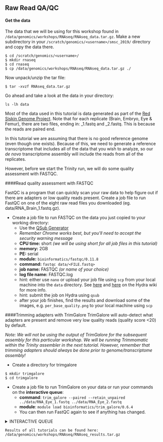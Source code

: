 
## Raw Read QA/QC 

#### Get the data

The data that we will be using for this workshop found in ```/data/genomics/workshops/RNAseq/RNAseq_data.tar.gz```. Make a new subdirectory in your ```/scratch/genomics/<username>/smsc_2019/``` directory and copy the data there.

```
$ cd /scratch/genomics/<username>/
$ mkdir rnaseq
$ cd rnaseq
$ cp /data/genomics/workshops/RNAseq/RNAseq_data.tar.gz ./
```

Now unpack/unzip the tar file:

```
$ tar -xvzf RNAseq_data.tar.gz
```

Go ahead and take a look at the data in your directory:

```
ls -lh data
```

Most of the data used in this tutorial is data generated as part of the [Red Siskin Genome Project](https://www.braunlab.umd.edu/red-siskin-conservation/). Note that for each replicate (Brain, Embryo, Eye & Femur), there are two files, ending in: \_1.fastq and \_2.fastq. This is because the reads are paired end.

In this tutorial we are assuming that there is no good reference genome (even though one exists). Because of this, we need to generate a reference transcriptome that includes all of the data that you wish to analyze, so our _de novo_ transcriptome assembly will include the reads from all of the replicates.

However, before we start the Trinity run, we will do some quality assessment with FASTQC.

####Read quality assessment with FASTQC

FastQC is a program that can quickly scan your raw data to help figure out if there are adapters or low quality reads present. Create a job file to run FastQC on one of the eight raw read files you downloaded (eg. data/RNA\_Brain\_1.fastq.gz).

* Create a job file to run FASTQC on the data you just copied to your working directory:  
	+ Use the [QSub Generator](https://hydra-admin01.si.edu/tools/QSubGen/)
    + *Remember Chrome works best, but you'll need to accept the security warning message*  
    + **CPU time:** short *(we will be using short for all job files in this tutorial)*
    + **memory:** 2GB
    + **PE:** serial
    + **module:** ```bioinformatics/fastqc/0.11.8```
    + **command:** ```fastqc data/<FILE.fastq>```  
    + **job name:** FASTQC *(or name of your choice)*  
    + **log file name:** FASTQC.log  
    + hint: either use ```nano``` or upload your job file using ```scp``` from your local machine into the `data` directory. See [here](https://confluence.si.edu/display/HPC/Disk+Space+and+Disk+Usage) and [here](https://confluence.si.edu/display/HPC/Transferring+files+to+or+from+Hydra) on the Hydra wiki for more info.  
    + hint: submit the job on Hydra using ```qsub``` 
	+ after your job finishes, find the results and download some of the images, e.g. ```per_base_quality.png``` to your local machine using ```scp```

####Trimming adapters with TrimGalore
TrimGalore will auto-detect what adapters are present and remove very low quality reads (quality score <20) by default.  

_Note: We will not be using the output of TrimGalore for the subsequent assembly for this particular workshop. We will be running Trimmomatic within the Trinity assembler in the next tutorial. However, remember that trimming adapters should always be done prior to genome/transcriptome assembly!_
* Create a directory for trimgalore

```
$ mkdir trimgalore
$ cd trimgalore
```
* Create a job file to run TrimGalore on your data or run your commands on the **interactive queue**:  
	+ **command**: ```trim_galore --paired --retain_unpaired ../data/RNA_Eye_1.fastq ../data/RNA_Eye_2.fastq```  
	+ **module**: ```module load bioinformatics/trim_galore/0.6.4```
	+ You can then run FastQC again to see if anything has changed.


<details><summary>INTERACTIVE QUEUE</summary>
<p>
Commands:

```
$ pwd
$ qrsh -pe mthread 2
$ cd /scratch/genomics/<username>/smsc_2019/rnaseq/trimgalore/
$ module load bioinformatics/trim_galore
$ trim_galore --paired --retain_unpaired ../data/RNA_Eye_1.fastq ../data/RNA_Eye_2.fastq &>trim_galore.log &
$ tail trim_galore.log

```

</p>
</details>

```
Results of all tutorials can be found here:
/data/genomics/workshops/RNAseq/RNAseq_results.tar.gz
```